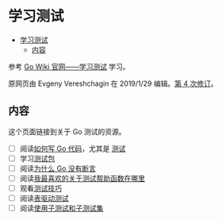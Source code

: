# 学习测试

- [学习测试](#%e5%ad%a6%e4%b9%a0%e6%b5%8b%e8%af%95)
  - [内容](#%e5%86%85%e5%ae%b9)

参考 [Go Wiki 官网——学习测试](https://github.com/golang/go/wiki/LearnTesting) 学习。

原网页由 Evgeny Vereshchagin 在 2019/1/29 编辑。[第 4 次修订](https://github.com/golang/go/wiki/Home/_history)。

## 内容

这个页面链接到关于 Go 测试的资源。

- [ ] 阅读[如何写 Go 代码](http://golang.org/doc/code.html)，尤其是 [测试](https://golang.org/doc/code.html#Testing)
- [ ] 学习[测试包](http://golang.org/pkg/testing)
- [ ] 阅读[为什么 Go 没有断言](http://golang.org/doc/faq#assertions)
- [ ] 阅读[我最喜欢的关于测试帮助函数在哪里](http://golang.org/doc/faq#testing_framework)
- [ ] 观看[测试技巧](https://talks.golang.org/2014/testing.slide#1)
- [ ] 阅读[表驱动测试](https://github.com/golang/go/wiki/TableDrivenTests)
- [ ] 阅读[使用子测试和子测试集](https://blog.golang.org/subtests)